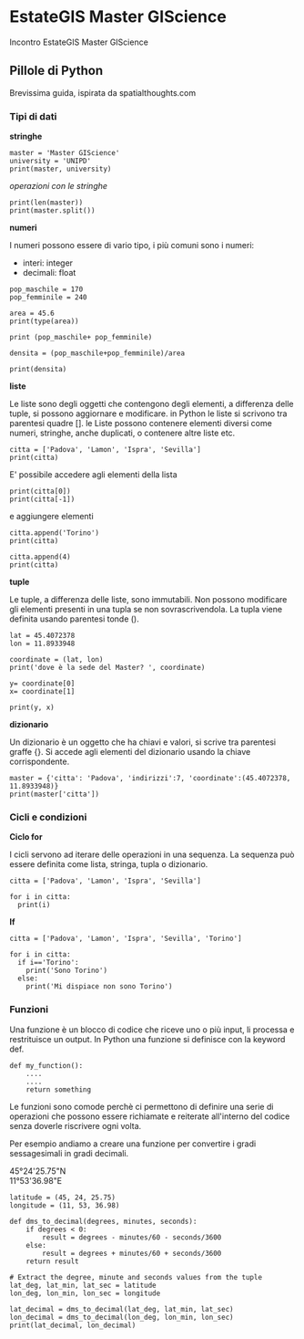 # EstateGIS Master GIScience
Incontro EstateGIS Master GIScience


## Pillole di Python
Brevissima guida, ispirata da spatialthoughts.com

### Tipi di dati

**stringhe**

```
master = 'Master GIScience'
university = 'UNIPD'
print(master, university)
```

*operazioni con le stringhe*  

```
print(len(master))
print(master.split())
```

**numeri**

I numeri possono essere di vario tipo, i più comuni sono i numeri:  
* interi: integer  
* decimali: float

```
pop_maschile = 170
pop_femminile = 240

area = 45.6
print(type(area))

print (pop_maschile+ pop_femminile)

densita = (pop_maschile+pop_femminile)/area

print(densita)
```

**liste**  

Le liste sono degli oggetti che contengono degli elementi, a differenza delle tuple, si possono aggiornare e modificare. in Python le liste si scrivono tra parentesi quadre []. le Liste possono contenere elementi diversi come numeri, stringhe, anche duplicati, o contenere altre liste etc.  


```
citta = ['Padova', 'Lamon', 'Ispra', 'Sevilla']
print(citta)
```
E' possibile accedere agli elementi della lista  
```
print(citta[0])
print(citta[-1])
```

e aggiungere elementi  

```
citta.append('Torino')
print(citta)

citta.append(4)
print(citta)
```


**tuple**

Le tuple, a differenza delle liste, sono immutabili. Non possono modificare gli elementi presenti in una tupla se non sovrascrivendola. La tupla viene definita usando parentesi tonde ().  

```
lat = 45.4072378
lon = 11.8933948

coordinate = (lat, lon)
print('dove è la sede del Master? ', coordinate)

y= coordinate[0]
x= coordinate[1]

print(y, x)
```

**dizionario**

Un dizionario è un oggetto che ha chiavi e valori, si scrive tra parentesi graffe {}. Si accede agli elementi del dizionario usando la chiave corrispondente.

```
master = {'citta': 'Padova', 'indirizzi':7, 'coordinate':(45.4072378, 11.8933948)}
print(master['citta'])
```


### Cicli e condizioni

**Ciclo for**  

I cicli servono ad iterare delle operazioni in una sequenza. La sequenza può essere definita come lista, stringa, tupla o dizionario.  
```
citta = ['Padova', 'Lamon', 'Ispra', 'Sevilla']

for i in citta:
  print(i)
```

**If**

```
citta = ['Padova', 'Lamon', 'Ispra', 'Sevilla', 'Torino']

for i in citta:
  if i=='Torino':
    print('Sono Torino')
  else:
    print('Mi dispiace non sono Torino')
```


### Funzioni

Una funzione è un blocco di codice che riceve uno o più input, li processa e restrituisce un output. In Python una funzione si definisce con la keyword def.  
```
def my_function():
    ....
    ....
    return something
```

Le funzioni sono comode perchè ci permettono di definire una serie di operazioni che possono essere richiamate e reiterate all'interno del codice senza doverle riscrivere ogni volta.  

Per esempio andiamo a creare una funzione per convertire i gradi sessagesimali in gradi decimali.  

 45°24'25.75"N  
 11°53'36.98"E  
 
```
latitude = (45, 24, 25.75)
longitude = (11, 53, 36.98)

def dms_to_decimal(degrees, minutes, seconds):
    if degrees < 0:
        result = degrees - minutes/60 - seconds/3600
    else:
        result = degrees + minutes/60 + seconds/3600
    return result

# Extract the degree, minute and seconds values from the tuple
lat_deg, lat_min, lat_sec = latitude
lon_deg, lon_min, lon_sec = longitude

lat_decimal = dms_to_decimal(lat_deg, lat_min, lat_sec)
lon_decimal = dms_to_decimal(lon_deg, lon_min, lon_sec)
print(lat_decimal, lon_decimal)
```


